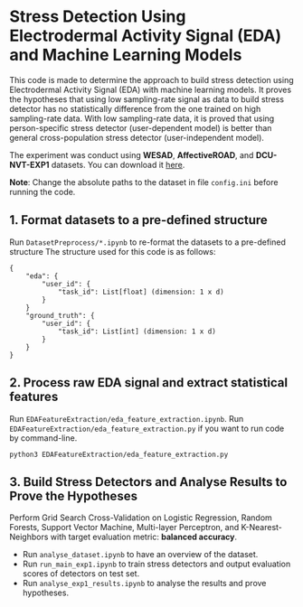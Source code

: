 # Stress Detection Using Electrodermal Activity Signal (EDA) and Machine Learning Models

This code is made to determine the approach to build stress detection using Electrodermal Activity Signal (EDA) with machine learning models. It proves the hypotheses that using low sampling-rate signal as data to build stress detector has no statistically difference from the one trained on high sampling-rate data. 
With low sampling-rate data, it is proved that using person-specific stress detector (user-dependent model) is better than general cross-population stress detector (user-independent model).

The experiment was conduct using **WESAD**, **AffectiveROAD**, and **DCU-NVT-EXP1** datasets. You can download it [here](https://drive.google.com/file/d/15BpNyTRY0OsFJ06FaVZcDtRgV-Y4a81P/view?usp=sharing).

**Note**: Change the absolute paths to the dataset in file ```config.ini``` before running the code.

## 1. Format datasets to a pre-defined structure
Run ```DatasetPreprocess/*.ipynb``` to re-format the datasets to a pre-defined structure The structure used for this code is as follows:
```
{
    "eda": {
        "user_id": {
            "task_id": List[float] (dimension: 1 x d)
        }
    }
    "ground_truth": {
        "user_id": {
            "task_id": List[int] (dimension: 1 x d)
        }
    }
}
```
## 2. Process raw EDA signal and extract statistical features
Run ```EDAFeatureExtraction/eda_feature_extraction.ipynb```. 
Run ```EDAFeatureExtraction/eda_feature_extraction.py``` if you want to run code by command-line.
```
python3 EDAFeatureExtraction/eda_feature_extraction.py
```
## 3. Build Stress Detectors and Analyse Results to Prove the Hypotheses
Perform Grid Search Cross-Validation on Logistic Regression, Random Forests, Support Vector Machine, Multi-layer Perceptron, and K-Nearest-Neighbors with target evaluation metric: **balanced accuracy**. 
- Run ```analyse_dataset.ipynb``` to have an overview of the dataset. 
- Run ```run_main_exp1.ipynb``` to train stress detectors and output evaluation scores of detectors on test set.
- Run ```analyse_exp1_results.ipynb``` to analyse the results and prove hypotheses.
